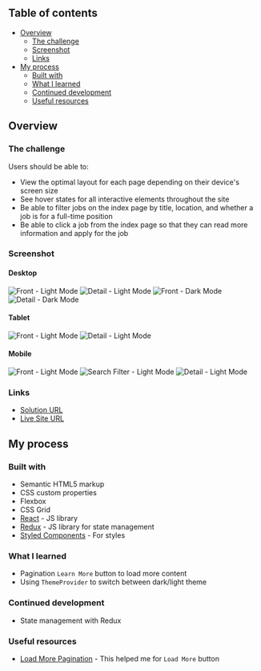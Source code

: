 ## Table of contents

- [Overview](#overview)
  - [The challenge](#the-challenge)
  - [Screenshot](#screenshot)
  - [Links](#links)
- [My process](#my-process)
  - [Built with](#built-with)
  - [What I learned](#what-i-learned)
  - [Continued development](#continued-development)
  - [Useful resources](#useful-resources)

## Overview

### The challenge

Users should be able to:

- View the optimal layout for each page depending on their device's screen size
- See hover states for all interactive elements throughout the site
- Be able to filter jobs on the index page by title, location, and whether a job is for a full-time position
- Be able to click a job from the index page so that they can read more information and apply for the job

### Screenshot

#### Desktop

![Front - Light Mode](./reference/front-desktop-light.png)
![Detail - Light Mode](./reference/detail-desktop-light.png)
![Front - Dark Mode](./reference/front-desktop-dark.png)
![Detail - Dark Mode](./reference/detail-desktop-dark.png)

#### Tablet

![Front - Light Mode](./reference/front-tablet-light.png)
![Detail - Light Mode](./reference/detail-tablet-dark.png)

#### Mobile

![Front - Light Mode](./reference/front-mobile.png)
![Search Filter - Light Mode](./reference/front-search-filter-mobile.png)
![Detail - Light Mode](./reference/mobile-dark.png)

### Links

- [Solution URL](https://your-solution-url.com)
- [Live Site URL](vinhyan.github.io/devjobs/)

## My process

### Built with

- Semantic HTML5 markup
- CSS custom properties
- Flexbox
- CSS Grid
- [React](https://reactjs.org/) - JS library
- [Redux](https://redux.js.org/) - JS library for state management
- [Styled Components](https://styled-components.com/) - For styles

### What I learned

- Pagination `Learn More` button to load more content
- Using `ThemeProvider` to switch between dark/light theme

### Continued development

- State management with Redux

### Useful resources

- [Load More Pagination](https://www.youtube.com/watch?v=Ka3OQpwqxXA&t=378s) - This helped me for `Load More` button
